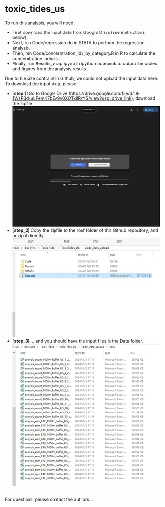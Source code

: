 # toxic_tides_us
To run this analysis, you will need: 
- First download the input data from Google Drive (see instructions below). 
- Next, run Code/regression.do in STATA to perform the regression analysis.
- Then, run Code/concerntration_idx_by_category.R in R to calculate the concerntration indices.
- Finally, run Results_wrap.ipynb in ipython notebook to output the tables and figures from the analysis results.

Due to file size contraint in Github, we could not upload the input data here. To download the input data, please: <br/>
- [**step 1**] Go to Google Drive (https://drive.google.com/file/d/18-1WsP3ckuLFemK7bEv9y0XOTxilRyYS/view?usp=drive_link), download the zipfile
![alt text](https://github.com/yangju-90/toxic_tides_us/blob/main/step1.JPG)
- [**step_2**] Copy the zipfile to the roof folder of this Github repository, and unzip it directly. 
![alt text](https://github.com/yangju-90/toxic_tides_us/blob/main/step2.JPG)
- [**step_3**] ... and you should have the input files in the Data folder.
![alt text](https://github.com/yangju-90/toxic_tides_us/blob/main/step3.JPG)

<br> For questions, please contact the authors: .<br/>
